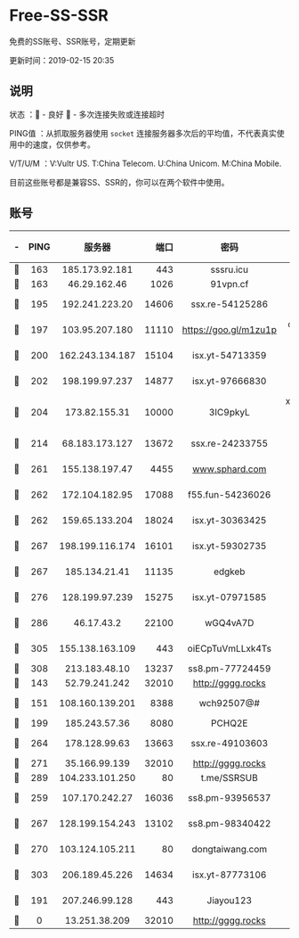 # Free-SS-SSR

免费的SS账号、SSR账号，定期更新

更新时间：2019-02-15 20:35

## 说明

状态     ：🙂 - 良好 🙁 - 多次连接失败或连接超时

PING值   ：从抓取服务器使用 `socket` 连接服务器多次后的平均值，不代表真实使用中的速度，仅供参考。

V/T/U/M  ：V:Vultr US. T:China Telecom. U:China Unicom. M:China Mobile.

目前这些账号都是兼容SS、SSR的，你可以在两个软件中使用。

## 账号

|-|PING|服务器|端口|密码|加密方式|区域|V/T/U/M|
|:----:|:----:|:-----:|-----:|:----:|:----:|:----:|:----:|
|🙂|163|185.173.92.181|443|sssru.icu|rc4-md5|RU|9↑/10↑/10↑/10↑|
|🙂|163|46.29.162.46|1026|91vpn.cf|rc4-md5|RU|10↑/10↑/10↑/10↑|
|🙂|195|192.241.223.20|14606|ssx.re-54125286|aes-256-cfb|US|7↑/6↑/6↑/6↑|
|🙂|197|103.95.207.180|11110|https://goo.gl/m1zu1p|chacha20-ietf|US|8↑/9↑/9↑/9↑|
|🙂|200|162.243.134.187|15104|isx.yt-54713359|aes-256-cfb|US|10↑/10↑/10↑/10↑|
|🙂|202|198.199.97.237|14877|isx.yt-97666830|aes-256-cfb|US|10↑/10↑/10↑/10↑|
|🙂|204|173.82.155.31|10000|3IC9pkyL|xchacha20-ietf-poly1305|US|9↑/10↑/10↑/9↑|
|🙂|214|68.183.173.127|13672|ssx.re-24233755|aes-256-cfb|US|7↑/6↑/6↑/6↑|
|🙂|261|155.138.197.47|4455|www.sphard.com|aes-256-cfb|US|7↑/9↑/10↑/9↑|
|🙂|262|172.104.182.95|17088|f55.fun-54236026|aes-256-cfb|SG|10↑/10↑/9↑/10↑|
|🙂|262|159.65.133.204|18024|isx.yt-30363425|aes-256-cfb|SG|10↑/10↑/10↑/10↑|
|🙂|267|198.199.116.174|16101|isx.yt-59302735|aes-256-cfb|US|10↑/10↑/10↑/10↑|
|🙂|267|185.134.21.41|11135|edgkeb|aes-256-cfb|GB|10↑/10↑/10↑/10↑|
|🙂|276|128.199.97.239|15275|isx.yt-07971585|aes-256-cfb|SG|10↑/10↑/10↑/10↑|
|🙂|286|46.17.43.2|22100|wGQ4vA7D|aes-256-gcm|RU|5↑/10↑/10↑/10↑|
|🙂|305|155.138.163.109|443|oiECpTuVmLLxk4Ts|aes-256-cfb|US|6↑/10↑/10↑/10↑|
|🙂|308|213.183.48.10|13237|ss8.pm-77724459|rc4-md5|RU|10↑/10↑/9↑/10↑|
|🙂|143|52.79.241.242|32010|http://gggg.rocks|chacha20|KR|8↑/7↑/8↑/8↑|
|🙂|151|108.160.139.201|8388|wch92507@#|aes-256-cfb|JP|8↑/10↑/10↑/10↑|
|🙂|199|185.243.57.36|8080|PCHQ2E|rc4-md5|US|10↑/10↑/10↑/10↑|
|🙂|264|178.128.99.63|13663|ssx.re-49103603|aes-256-cfb|SG|7↑/6↑/6↑/6↑|
|🙂|271|35.166.99.139|32010|http://gggg.rocks|chacha20|US|7↑/6↑/7↓/7↑|
|🙂|289|104.233.101.250|80|t.me/SSRSUB|rc4-md5|CA|10↑/10↑/10↑/10↑|
|🙂|259|107.170.242.27|16036|ss8.pm-93956537|aes-256-cfb|US|10↑/10↑/9↑/10↑|
|🙂|267|128.199.154.243|13102|ss8.pm-98340422|aes-256-cfb|SG|10↑/10↑/9↑/10↑|
|🙂|270|103.124.105.211|80|dongtaiwang.com|aes-256-cfb|US|9↑/10↑/10↑/10↑|
|🙂|303|206.189.45.226|14634|isx.yt-87773106|aes-256-cfb|SG|10↑/10↑/10↑/10↑|
|🙁|191|207.246.99.128|443|Jiayou123|aes-256-cfb|US|8↑/8↑/10↑/10↑|
|🙁|0|13.251.38.209|32010|http://gggg.rocks|chacha20|SG|9↑/9↑/8↑/8↑|
